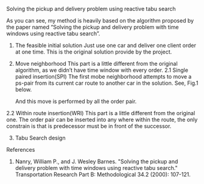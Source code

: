 Solving the pickup and delivery problem using reactive tabu search

As you can see, my method is heavily based on the algorithm proposed by the paper named “Solving the pickup and delivery problem with time windows using reactive tabu search”.

1.	The feasible initial solution
Just use one car and deliver one client order at one time. This is the original solution provide by the project.

2.	Move neighborhood
This part is a little different from the original algorithm, as we didn’t have time window with every order. 
2.1 Single paired insertion(SPI)
The first mobe neighborhood attempts to move a ps-pair from its current car route to another car in the solution. See, Fig.1 below.
 
	And this move is performed by all the order pair.

2.2 Within route insertion(WRI)
This part is a little different from the original one. The order pair can be inserted into any where within the route, the only constrain is that is predecessor must be in front of the successor.

3.	Tabu Search design
 


References 
1.	Nanry, William P., and J. Wesley Barnes. "Solving the pickup and delivery problem with time windows using reactive tabu search." Transportation Research Part B: Methodological 34.2 (2000): 107-121.
